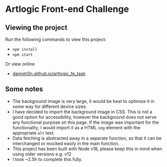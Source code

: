 # Artlogic Front-end Challenge

## Viewing the project

Run the following commands to view this project:
- `npm install`
- `npm start` 

Or view online
- [damotr0n.github.io/artlogic_fe_task](https://damotr0n.github.io/artlogic_fe_task/)

## Some notes

- The background image is very large, it would be best to optimize it in some way for different device sizes.
- I have decided to import the background image in CSS. This is not a good option for accessibility, however the background does not serve any functional purpose on this page. If the image was important for the functionality, I would import it as a HTML `img` element with the appropriate `alt` text.
- Data fetching is abstracted away in a separate function, so that it can be interchanged or mocked easily in the main function.
- This project has been built with Node v18, please keep this in mind when using older versions e.g. v12
- I took ~2.5h to complete this fully.

